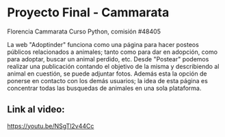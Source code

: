 # Proyecto Final - Cammarata
Florencia Cammarata
Curso Python, comisión #48405

La web "Adoptinder" funciona como una página para hacer posteos públicos relacionados a animales; tanto como para dar en adopción, como para adoptar, buscar un animal perdido, etc. Desde "Postear" podemos realizar una publicación contando el objetivo de la misma y describiendo al animal en cuestión, se puede adjuntar fotos. Además esta la opción de ponerse en contacto con los demás usuarios; la idea de esta página es concentrar todas las busquedas de animales en una sola plataforma.

## Link al video:
https://youtu.be/NSgTl2v44Cc
